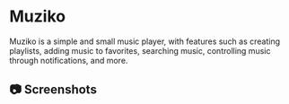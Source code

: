 # Muziko
Muziko is a simple and small music player, with features such as creating playlists, adding music to favorites, searching music, controlling music through notifications, and more.
## 📷 Screenshots 
